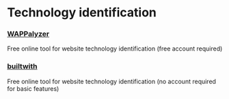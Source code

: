# Technology identification

### [WAPPalyzer](https://www.wappalyzer.com/)
Free online tool for website technology identification (free account required)

### [builtwith](https://builtwith.com/)
Free online tool for website technology identification (no account required for basic features)
